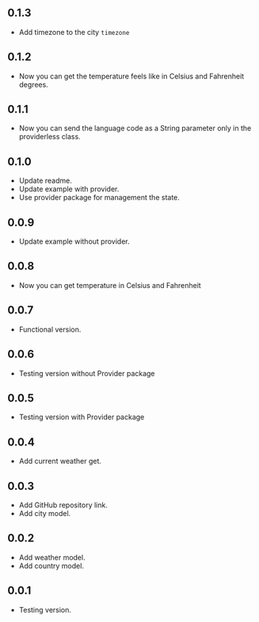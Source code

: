 ## 0.1.3
* Add timezone to the city `timezone`

## 0.1.2
* Now you can get the temperature feels like in Celsius and Fahrenheit degrees.

## 0.1.1
* Now you can send the language code as a String parameter only in the providerless class.

## 0.1.0
* Update readme.
* Update example with provider.
* Use provider package for management the state.

## 0.0.9
* Update example without provider.

## 0.0.8
* Now you can get temperature in Celsius and Fahrenheit

## 0.0.7
* Functional version.

## 0.0.6
* Testing version without Provider package

## 0.0.5
* Testing version with Provider package

## 0.0.4
* Add current weather get.

## 0.0.3
* Add GitHub repository link.
* Add city model.

## 0.0.2
* Add weather model.
* Add country model.

## 0.0.1
* Testing version.
